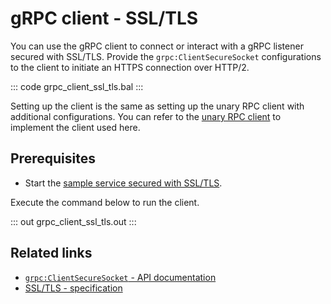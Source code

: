 # gRPC client - SSL/TLS

You can use the gRPC client to connect or interact with a gRPC listener secured with SSL/TLS. Provide the `grpc:ClientSecureSocket` configurations to the client to initiate an HTTPS connection over HTTP/2.
 
   ::: code grpc_client_ssl_tls.bal :::

Setting up the client is the same as setting up the unary RPC client with additional configurations. You can refer to the [unary RPC client](/learn/by-example/grpc-client-unary/) to implement the client used here.

## Prerequisites
- Start the [sample service secured with SSL/TLS](/learn/by-example/grpc-service-ssl-tls/).

Execute the command below to run the client.

   ::: out grpc_client_ssl_tls.out :::

## Related links
- [`grpc:ClientSecureSocket` - API documentation](https://lib.ballerina.io/ballerina/grpc/latest/records/ClientSecureSocket)
- [SSL/TLS - specification](/spec/grpc/#52-ssltls-and-mutual-ssl)

